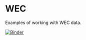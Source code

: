 # WEC
Examples of working with WEC data.

[![Binder](https://mybinder.org/badge_logo.svg)](https://mybinder.org/v2/gh/f1datajunkie/WEC/master)


